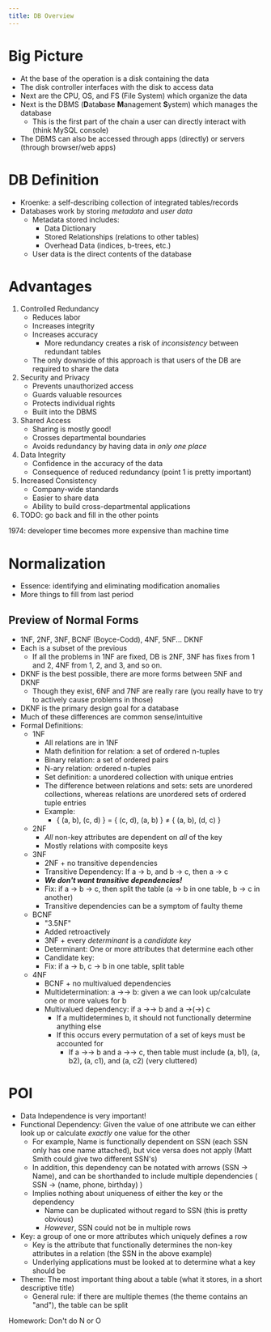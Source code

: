 ```yaml
---
title: DB Overview
---
```

# Big Picture

- At the base of the operation is a disk containing the data
- The disk controller interfaces with the disk to access data
- Next are the CPU, OS, and FS (File System) which organize the data
- Next is the DBMS (**D**ata**b**ase **M**anagement **S**ystem) which manages the database
	- This is the first part of the chain a user can directly interact with (think MySQL console)
- The DBMS can also be accessed through apps (directly) or servers (through browser/web apps)

# DB Definition

- Kroenke: a self-describing collection of integrated tables/records
- Databases work by storing *metadata* and *user data*
	- Metadata stored includes:
		- Data Dictionary
		- Stored Relationships (relations to other tables)
		- Overhead Data (indices, b-trees, etc.)
	- User data is the direct contents of the database

# Advantages

1. Controlled Redundancy
	- Reduces labor
	- Increases integrity
	- Increases accuracy
		- More redundancy creates a risk of *inconsistency* between redundant tables
	- The only downside of this approach is that users of the DB are required to share the data
1. Security and Privacy
	- Prevents unauthorized access
	- Guards valuable resources
	- Protects individual rights
	- Built into the DBMS
1. Shared Access
	- Sharing is mostly good!
	- Crosses departmental boundaries
	- Avoids redundancy by having data in *only one place*
1. Data Integrity 
	- Confidence in the accuracy of the data
	- Consequence of reduced redundancy (point 1 is pretty important)
1. Increased Consistency
	- Company-wide standards
	- Easier to share data
	- Ability to build cross-departmental applications
1. TODO: go back and fill in the other points

1974: developer time becomes more expensive than machine time

# Normalization

- Essence: identifying and eliminating modification anomalies
- More things to fill from last period
## Preview of Normal Forms

- 1NF, 2NF, 3NF, BCNF (Boyce-Codd), 4NF, 5NF... DKNF
- Each is a subset of the previous
	- If all the problems in 1NF are fixed, DB is 2NF, 3NF has fixes from 1 and 2, 4NF from 1, 2, and 3, and so on.
- DKNF is the best possible, there are more forms between 5NF and DKNF
	- Though they exist, 6NF and 7NF are really rare (you really have to try to actively cause problems in those)
- DKNF is the primary design goal for a database
- Much of these differences are common sense/intuitive
- Formal Definitions:
	- 1NF
		- All relations are in 1NF
		- Math definition for relation: a set of ordered n-tuples
		- Binary relation: a set of ordered pairs
		- N-ary relation: ordered n-tuples
		- Set definition: a unordered collection with unique entries
		- The difference between relations and sets: sets are unordered collections, whereas relations are unordered sets of ordered tuple entries
		- Example:
			- { (a, b), (c, d) } = { (c, d), (a,  b) } ≠ { (a, b), (d, c) } 
	- 2NF
		- *All* non-key attributes are dependent on *all* of the key
		- Mostly relations with composite keys
	- 3NF
		- 2NF + no transitive dependencies
		- Transitive Dependency: If a -> b, and b -> c, then a -> c
		- ***We don't want transitive dependencies!***
		- Fix: if a -> b -> c, then split the table (a -> b in one table, b -> c in another)
		- Transitive dependencies can be a symptom of faulty theme
	- BCNF
		- "3.5NF"
		- Added retroactively
		- 3NF + every *determinant* is a *candidate key*
		- Determinant: One or more attributes that determine each other
		- Candidate key: 
		- Fix: if a -> b, c -> b in one table, split table
	- 4NF
		- BCNF + no multivalued dependencies
		- Multidetermination: a ->-> b: given a we can look up/calculate one or more values for b
		- Multivalued dependency: if a ->-> b and a ->(->) c
			- If a multidetermines b, it should not functionally determine anything else
			- If this occurs every permutation of a set of keys must be accounted for
				- If a ->-> b and a ->-> c, then table must include (a, b1), (a, b2), (a, c1), and (a, c2) (very cluttered)
# POI

- Data Independence is very important!
- Functional Dependency: Given the value of one attribute we can either look up or calculate *exactly* one value for the other
	- For example, Name is functionally dependent on SSN (each SSN only has one name attached), but vice versa does not apply (Matt Smith could give two different SSN's)
	- In addition, this dependency can be notated with arrows (SSN -> Name), and can be shorthanded to include multiple dependencies ( SSN -> (name, phone, birthday) )
	- Implies nothing about uniqueness of either the key or the dependency
		- Name can be duplicated without regard to SSN (this is pretty obvious)
		- *However*, SSN could not be in multiple rows
- Key: a group of one or more attributes which uniquely defines a row
	- Key is the attribute that functionally determines the non-key attributes in a relation (the SSN in the above example)
	- Underlying applications must be looked at to determine what a key should be
- Theme: The most important thing about a table (what it stores, in a short descriptive title)
	- General rule: if there are multiple themes (the theme contains an "and"), the table can be split

Homework: Don't do N or O